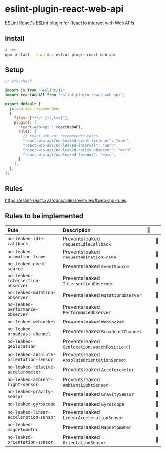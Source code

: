 # eslint-plugin-react-web-api

ESLint React's ESLint plugin for React to interact with Web APIs.

## Install

```sh
# npm
npm install --save-dev eslint-plugin-react-web-api
```

## Setup

```js
// @ts-check

import js from "@eslint/js";
import reactWebAPI from "eslint-plugin-react-web-api";

export default [
  js.configs.recommended,
  {
    files: ["**/*.{ts,tsx}"],
    plugins: [
      "react-web-api": reactWebAPI,
      rules: {
        // react-web-api recommended rules
        "react-web-api/no-leaked-event-listener": "warn",
        "react-web-api/no-leaked-interval": "warn",
        "react-web-api/no-leaked-resize-observer": "warn",
        "react-web-api/no-leaked-timeout": "warn",
      }
    ],
  },
];
```

## Rules

<https://eslint-react.xyz/docs/rules/overview#web-api-rules>

## Rules to be implemented

| Rule                                    | Description                                   | 💭  |     |
| :-------------------------------------- | :-------------------------------------------- | :-: | :-: |
| `no-leaked-idle-callback`               | Prevents leaked `requestIdleCallback`         |     | 🚧  |
| `no-leaked-animation-frame`             | Prevents leaked `requestAnimationFrame`       |     | 🚧  |
| `no-leaked-event-source`                | Prevents leaked `EventSource`                 |     | 🚧  |
| `no-leaked-intersection-observer`       | Prevents leaked `IntersectionObserver`        |     | 🚧  |
| `no-leaked-mutation-observer`           | Prevents leaked `MutationObserver`            |     | 🚧  |
| `no-leaked-performance-observer`        | Prevents leaked `PerformanceObserver`         |     | 🚧  |
| `no-leaked-websocket`                   | Prevents leaked `WebSocket`                   |     | 🚧  |
| `no-leaked-broadcast-channel`           | Prevents leaked `BroadcastChannel`            |     | 🚧  |
| `no-leaked-geolocation`                 | Prevents leaked `Geolocation.watchPosition()` |     | 🚧  |
| `no-leaked-absolute-orientation-sensor` | Prevents leaked `AbsoluteOrientationSensor`   |     | 🚧  |
| `no-leaked-relative-accelerometer`      | Prevents leaked `Accelerometer`               |     | 🚧  |
| `no-leaked-ambient-light-sensor`        | Prevents leaked `AmbientLightSensor`          |     | 🚧  |
| `no-leaked-gravity-sensor`              | Prevents leaked `GravitySensor`               |     | 🚧  |
| `no-leaked-gyroscope`                   | Prevents leaked `Gyroscope`                   |     | 🚧  |
| `no-leaked-linear-acceleration-sensor`  | Prevents leaked `LinearAccelerationSensor`    |     | 🚧  |
| `no-leaked-magnetometer`                | Prevents leaked `Magnetometer`                |     | 🚧  |
| `no-leaked-orientation-sensor`          | Prevents leaked `OrientationSensor`           |     | 🚧  |
